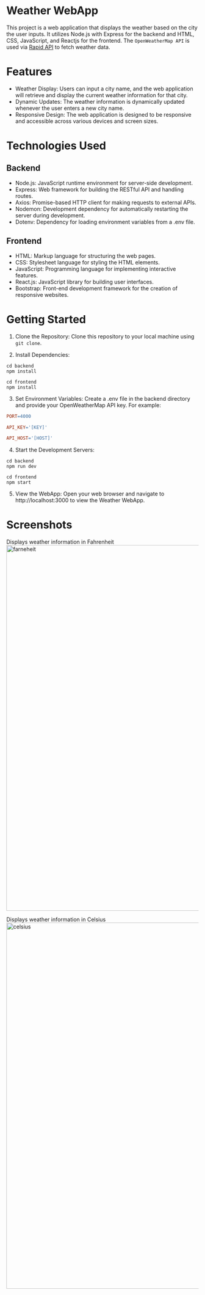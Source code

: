 # Weather WebApp
This project is a web application that displays the weather based on the city the user inputs. It utilizes Node.js with Express for the backend and HTML, CSS, JavaScript, and Reactjs for the frontend. The `OpenWeatherMap API` is used via [Rapid API](https://rapidapi.com/worldapi/api/open-weather13/) to fetch weather data.

# Features
- Weather Display: Users can input a city name, and the web application will retrieve and display the current weather information for that city.
- Dynamic Updates: The weather information is dynamically updated whenever the user enters a new city name.
- Responsive Design: The web application is designed to be responsive and accessible across various devices and screen sizes.

# Technologies Used
## Backend
- Node.js: JavaScript runtime environment for server-side development.
- Express: Web framework for building the RESTful API and handling routes.
- Axios: Promise-based HTTP client for making requests to external APIs.
- Nodemon: Development dependency for automatically restarting the server during development.
- Dotenv: Dependency for loading environment variables from a .env file.
## Frontend
- HTML: Markup language for structuring the web pages.
- CSS: Stylesheet language for styling the HTML elements.
- JavaScript: Programming language for implementing interactive features.
- React.js: JavaScript library for building user interfaces.
- Bootstrap: Front-end development framework for the creation of responsive websites.

# Getting Started
1. Clone the Repository: Clone this repository to your local machine using `git clone`.

2. Install Dependencies:
```terminal
cd backend
npm install
```

```terminal
cd frontend
npm install
```

3. Set Environment Variables:
Create a .env file in the backend directory and provide your OpenWeatherMap API key. For example:
```makefile
PORT=4000

API_KEY='[KEY]'

API_HOST='[HOST]'
```
4. Start the Development Servers:
```terminal
cd backend
npm run dev
```
```terminal
cd frontend
npm start
```

5. View the WebApp:
Open your web browser and navigate to http://localhost:3000 to view the Weather WebApp.

# Screenshots
Displays weather information in Fahrenheit 
<img width="958" alt="farneheit" src="https://github.com/JLarumbe/weather-app/assets/29000793/1bc66130-a9de-4714-85ab-15bb090cee07">

Displays weather information in Celsius
<img width="959" alt="celsius" src="https://github.com/JLarumbe/weather-app/assets/29000793/42b77271-b8a3-46c7-9c95-7f2ce74525bb">


